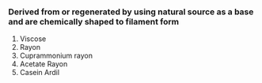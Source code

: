 ### Derived from or regenerated by using natural source as a base and are chemically shaped to filament form 
1. Viscose
2. Rayon
3. Cuprammonium rayon
4. Acetate Rayon
5. Casein Ardil


